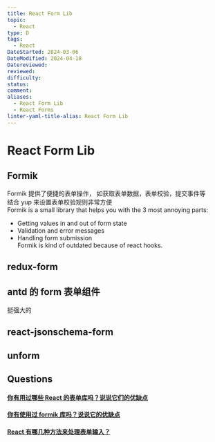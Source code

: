 ```yaml
---
title: React Form Lib
topic:
  - React
type: D
tags:
  - React
DateStarted: 2024-03-06
DateModified: 2024-04-18
Datereviewed: 
reviewed: 
difficulty: 
status: 
comment: 
aliases:
  - React Form Lib
  - React Forms
linter-yaml-title-alias: React Form Lib
---
```


# React Form Lib

## Formik

Formik 提供了便捷的表单操作， 如获取表单数据，表单校验，提交事件等  
结合 yup 来设置表单校验规则非常方便  
Formik is a small library that helps you with the 3 most annoying parts:

- Getting values in and out of form state
- Validation and error messages
- Handling form submission  
  Formik is kind of outdated because of react hooks.

## redux-form

## antd 的 form 表单组件

挺强大的

## react-jsonschema-form

## unform

## Questions

#### [你有用过哪些 React 的表单库吗？说说它们的优缺点](https://github.com/haizlin/fe-interview/issues/901)

#### [你有使用过 formik 库吗？说说它的优缺点](https://github.com/haizlin/fe-interview/issues/923)

#### [React 有哪几种方法来处理表单输入？](https://github.com/haizlin/fe-interview/issues/716)
